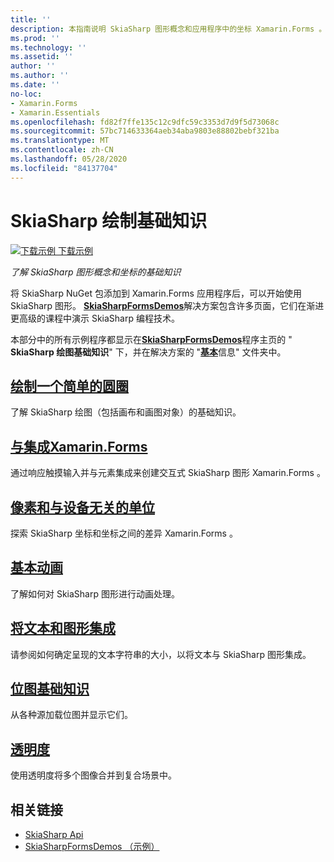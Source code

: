 ```yaml
---
title: ''
description: 本指南说明 SkiaSharp 图形概念和应用程序中的坐标 Xamarin.Forms 。
ms.prod: ''
ms.technology: ''
ms.assetid: ''
author: ''
ms.author: ''
ms.date: ''
no-loc:
- Xamarin.Forms
- Xamarin.Essentials
ms.openlocfilehash: fd82f7ffe135c12c9dfc59c3353d7d9f5d73068c
ms.sourcegitcommit: 57bc714633364aeb34aba9803e88802bebf321ba
ms.translationtype: MT
ms.contentlocale: zh-CN
ms.lasthandoff: 05/28/2020
ms.locfileid: "84137704"
---
```

# <a name="skiasharp-drawing-basics"></a>SkiaSharp 绘制基础知识

[![下载示例](~/media/shared/download.png) 下载示例](https://docs.microsoft.com/samples/xamarin/xamarin-forms-samples/skiasharpforms-demos)

_了解 SkiaSharp 图形概念和坐标的基础知识_

将 SkiaSharp NuGet 包添加到 Xamarin.Forms 应用程序后，可以开始使用 SkiaSharp 图形。 [**SkiaSharpFormsDemos**](https://docs.microsoft.com/samples/xamarin/xamarin-forms-samples/skiasharpforms-demos)解决方案包含许多页面，它们在渐进更高级的课程中演示 SkiaSharp 编程技术。

本部分中的所有示例程序都显示在[**SkiaSharpFormsDemos**](https://docs.microsoft.com/samples/xamarin/xamarin-forms-samples/skiasharpforms-demos)程序主页的 " **SkiaSharp 绘图基础知识**" 下，并在解决方案的 "[**基本**](https://github.com/xamarin/xamarin-forms-samples/tree/master/SkiaSharpForms/Demos/Demos/SkiaSharpFormsDemos/Basics)信息" 文件夹中。

## <a name="drawing-a-simple-circle"></a>[绘制一个简单的圆圈](circle.md)

了解 SkiaSharp 绘图（包括画布和画图对象）的基础知识。

## <a name="integrating-with-xamarinformsintegrationmd"></a>[与集成Xamarin.Forms](integration.md)

通过响应触摸输入并与元素集成来创建交互式 SkiaSharp 图形 Xamarin.Forms 。

## <a name="pixels-and-device-independent-units"></a>[像素和与设备无关的单位](pixels.md)

探索 SkiaSharp 坐标和坐标之间的差异 Xamarin.Forms 。

## <a name="basic-animation"></a>[基本动画](animation.md)

了解如何对 SkiaSharp 图形进行动画处理。

## <a name="integrating-text-and-graphics"></a>[将文本和图形集成](text.md)

请参阅如何确定呈现的文本字符串的大小，以将文本与 SkiaSharp 图形集成。

## <a name="bitmap-basics"></a>[位图基础知识](bitmaps.md)

从各种源加载位图并显示它们。

## <a name="transparency"></a>[透明度](transparency.md)

使用透明度将多个图像合并到复合场景中。

## <a name="related-links"></a>相关链接

- [SkiaSharp Api](https://docs.microsoft.com/dotnet/api/skiasharp)
- [SkiaSharpFormsDemos （示例）](https://docs.microsoft.com/samples/xamarin/xamarin-forms-samples/skiasharpforms-demos)
